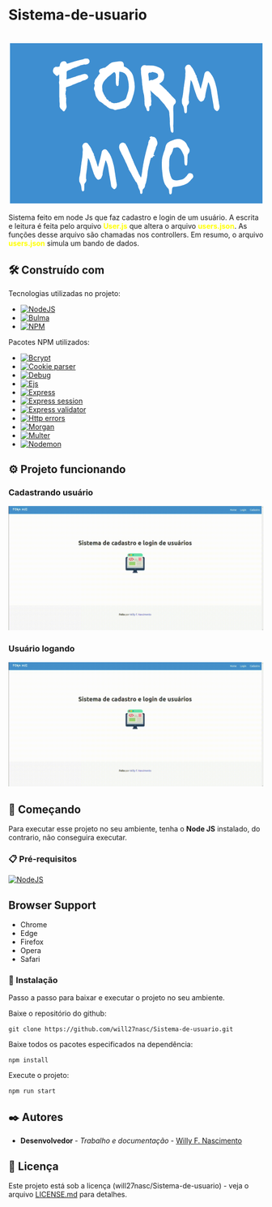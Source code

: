 # Sistema-de-usuario

# <img src=".github/FORM_MVC.png" style="display: block; margin: 0 auto" />


Sistema feito em node Js que faz cadastro e login de um usuário. A escrita e leitura é feita pelo arquivo <strong style="color: yellow">User.js</strong> que altera o arquivo <strong style="color: yellow">users.json</strong>. As funções desse arquivo são chamadas nos controllers. Em resumo, o arquivo <strong style="color: yellow">users.json</strong> simula um bando de dados.

## 🛠️ Construído com

Tecnologias utilizadas no projeto:

* [![NodeJS](https://img.shields.io/badge/NodeJs-v18.17.1-LTS)](https://nodejs.org/en/docs)
* [![Bulma](https://img.shields.io/github/v/release/jgthms/bulma?logo=Bulma)](https://bulma.io/documentation/)
* [![NPM](https://img.shields.io/npm/v/npm.svg?logo=npm)](https://www.npmjs.com/package/npm?activeTab=versions) 

Pacotes NPM utilizados:

* [![Bcrypt](https://img.shields.io/badge/Bcrypt-v5.1.0-LTS)](https://www.npmjs.com/package/bcrypt)
* [![Cookie parser](https://img.shields.io/badge/Cookie_parser-v1.4.4-LTS)](https://www.npmjs.com/package/cookie-parser)
* [![Debug](https://img.shields.io/badge/Debug-v2.6.9-LTS)](https://www.npmjs.com/package/debug)
* [![Ejs](https://img.shields.io/badge/Ejs-v2.6.1-LTS)](https://www.npmjs.com/package/ejs)
* [![Express](https://img.shields.io/badge/Express-v4.16.1-LTS)](https://www.npmjs.com/package/express)
* [![Express session](https://img.shields.io/badge/Express_session-v1.17.3-LTS)](https://www.npmjs.com/package/express-session)
* [![Express validator](https://img.shields.io/badge/Express_validator-v7.0.1-LTS)](https://www.npmjs.com/package/express-validator)
* [![Http errors](https://img.shields.io/badge/Http_errors-v1.6.3-LTS)](https://www.npmjs.com/package/http-errors)
* [![Morgan](https://img.shields.io/badge/Morgan-v1.9.1-LTS)](https://www.npmjs.com/package/morgan)
* [![Multer](https://img.shields.io/badge/Multer-v1.4.5-LTS)](https://www.npmjs.com/package/multer)
* [![Nodemon](https://img.shields.io/badge/Nodemon-v3.0.1-LTS)](https://www.npmjs.com/package/nodemon)
 
## ⚙️ Projeto funcionando

### Cadastrando usuário
<p align="center">
  <img src=".github/tela-cadastro.gif" alt="GIF" width="700px" />
</p>

### Usuário logando
<p align="center">
  <img src=".github/video-login.gif" alt="GIF" width="700px" />
</p>

## 🚀 Começando

Para executar esse projeto no seu ambiente, tenha o
<strong href="https://nodejs.org/en">Node JS</strong> instalado, do contrario, não conseguira executar.

### 📋 Pré-requisitos
[![NodeJS](https://img.shields.io/badge/Node.js-43853D?style=for-the-badge&logo=node.js&logoColor=white)](https://nodejs.org/en/docs)

## Browser Support

- Chrome
- Edge
- Firefox
- Opera
- Safari


### 🔧 Instalação

Passo a passo para baixar e executar o projeto no seu ambiente.

Baixe o repositório do github:

```
git clone https://github.com/will27nasc/Sistema-de-usuario.git
```

Baixe todos os pacotes especificados na dependência:

```
npm install
```

Execute o projeto:

```
npm run start
```

## ✒️ Autores

* **Desenvolvedor** - *Trabalho e documentação* - [Willy F. Nascimento](https://github.com/will27nasc)

## 📄 Licença

Este projeto está sob a licença (will27nasc/Sistema-de-usuario) - veja o arquivo [LICENSE.md](https://github.com/will27nasc/Sistema-de-usuario/blob/main/LICENSE) para detalhes.

